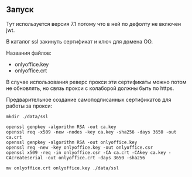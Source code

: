 ## Запуск

Тут используется версия 7.1 потому что в ней по дефолту не включен jwt.

В каталог ssl закинуть сертификат и ключ для домена OO.

Названия файлов:
- onlyoffice.key
- onlyoffice.crt

В случае использования реверс прокси эти сертификаты можно потом не обновлять, но связь прокси с колаборой должны быть по https.

Предварительное создание самоподписанных сертификатов для работы за прокси:

```
mkdir ./data/ssl 

openssl genpkey -algorithm RSA -out ca.key
openssl req -x509 -new -nodes -key ca.key -sha256 -days 3650 -out ca.crt
openssl genpkey -algorithm RSA -out onlyoffice.key
openssl req -new -key onlyoffice.key -out onlyoffice.csr
openssl x509 -req -in onlyoffice.csr -CA ca.crt -CAkey ca.key -CAcreateserial -out onlyoffice.crt -days 3650 -sha256

mv onlyoffice.crt onlyoffice.key ./data/ssl 
```
